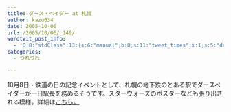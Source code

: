 ```yaml
---
title: ダース・ベイダー at 札幌
author: kazu634
date: 2005-10-06
url: /2005/10/06/_149/
wordtwit_post_info:
  - 'O:8:"stdClass":13:{s:6:"manual";b:0;s:11:"tweet_times";i:1;s:5:"delay";i:0;s:7:"enabled";i:1;s:10:"separation";s:2:"60";s:7:"version";s:3:"3.7";s:14:"tweet_template";b:0;s:6:"status";i:2;s:6:"result";a:0:{}s:13:"tweet_counter";i:2;s:13:"tweet_log_ids";a:1:{i:0;i:2093;}s:9:"hash_tags";a:0:{}s:8:"accounts";a:1:{i:0;s:7:"kazu634";}}'
categories:
  - つれづれ

---
```

<div class="section">
<p>
    10月8日・鉄道の日の記念イベントとして、札幌の地下鉄のとある駅でダースベイダーが一日駅長を務めるそうです。スターウォーズのポスターなども張り出される模様。詳細は<a href="http://slashdot.jp/article.pl?sid=05/10/05/1146229&topic=67" onclick="__gaTracker('send', 'event', 'outbound-article', 'http://slashdot.jp/article.pl?sid=05/10/05/1146229&topic=67', 'こちら。');" target="blank">こちら。</a>
</p>
</div>